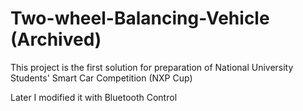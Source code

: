 # Two-wheel-Balancing-Vehicle (Archived)
This project is the first solution for preparation of National University Students' Smart Car Competition (NXP Cup)

Later I modified it with Bluetooth Control

